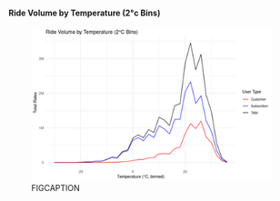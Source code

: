 #### Ride Volume by Temperature (2°c Bins)

<figure class="float-right">
  <a href="../images/Ride_Volume_by_Temp_2_bin.png" target="_blank" title="Select image to open full sized chart">
  <img src="../images/thumbnails/Ride_Volume_by_Temp_2_bin.png" alt="ALT_TEXT">
  </a>
  <figcaption>
  FIGCAPTION
  </figcaption>
</figure>


<br style="clear: both;"></br>

